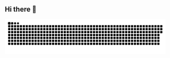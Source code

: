 ## Hi there 👋
![snake gif](https://github.com/GauravJoshi-3112/GauravJoshi-3112/blob/output/github-snake-dark.svg)
